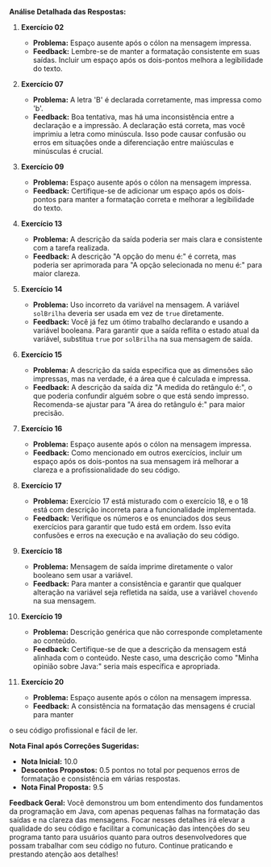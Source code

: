 **Análise Detalhada das Respostas:**

1. **Exercício 02**
   - **Problema:** Espaço ausente após o cólon na mensagem impressa.
   - **Feedback:** Lembre-se de manter a formatação consistente em suas saídas. Incluir um espaço após os dois-pontos melhora a legibilidade do texto.

2. **Exercício 07**
   - **Problema:** A letra 'B' é declarada corretamente, mas impressa como 'b'.
   - **Feedback:** Boa tentativa, mas há uma inconsistência entre a declaração e a impressão. A declaração está correta, mas você imprimiu a letra como minúscula. Isso pode causar confusão ou erros em situações onde a diferenciação entre maiúsculas e minúsculas é crucial.

3. **Exercício 09**
   - **Problema:** Espaço ausente após o cólon na mensagem impressa.
   - **Feedback:** Certifique-se de adicionar um espaço após os dois-pontos para manter a formatação correta e melhorar a legibilidade do texto.

4. **Exercício 13**
   - **Problema:** A descrição da saída poderia ser mais clara e consistente com a tarefa realizada.
   - **Feedback:** A descrição "A opção do menu é:" é correta, mas poderia ser aprimorada para "A opção selecionada no menu é:" para maior clareza.

5. **Exercício 14**
   - **Problema:** Uso incorreto da variável na mensagem. A variável `solBrilha` deveria ser usada em vez de `true` diretamente.
   - **Feedback:** Você já fez um ótimo trabalho declarando e usando a variável booleana. Para garantir que a saída reflita o estado atual da variável, substitua `true` por `solBrilha` na sua mensagem de saída.

6. **Exercício 15**
   - **Problema:** A descrição da saída especifica que as dimensões são impressas, mas na verdade, é a área que é calculada e impressa.
   - **Feedback:** A descrição da saída diz "A medida do retângulo é:", o que poderia confundir alguém sobre o que está sendo impresso. Recomenda-se ajustar para "A área do retângulo é:" para maior precisão.

7. **Exercício 16**
   - **Problema:** Espaço ausente após o cólon na mensagem impressa.
   - **Feedback:** Como mencionado em outros exercícios, incluir um espaço após os dois-pontos na sua mensagem irá melhorar a clareza e a profissionalidade do seu código.

8. **Exercício 17**
   - **Problema:** Exercício 17 está misturado com o exercício 18, e o 18 está com descrição incorreta para a funcionalidade implementada.
   - **Feedback:** Verifique os números e os enunciados dos seus exercícios para garantir que tudo está em ordem. Isso evita confusões e erros na execução e na avaliação do seu código.

9. **Exercício 18**
   - **Problema:** Mensagem de saída imprime diretamente o valor booleano sem usar a variável.
   - **Feedback:** Para manter a consistência e garantir que qualquer alteração na variável seja refletida na saída, use a variável `chovendo` na sua mensagem.

10. **Exercício 19**
    - **Problema:** Descrição genérica que não corresponde completamente ao conteúdo.
    - **Feedback:** Certifique-se de que a descrição da mensagem está alinhada com o conteúdo. Neste caso, uma descrição como "Minha opinião sobre Java:" seria mais específica e apropriada.

11. **Exercício 20**
    - **Problema:** Espaço ausente após o cólon na mensagem impressa.
    - **Feedback:** A consistência na formatação das mensagens é crucial para manter

 o seu código profissional e fácil de ler.

**Nota Final após Correções Sugeridas:**
- **Nota Inicial:** 10.0
- **Descontos Propostos:** 0.5 pontos no total por pequenos erros de formatação e consistência em várias respostas.
- **Nota Final Proposta:** 9.5

**Feedback Geral:**
Você demonstrou um bom entendimento dos fundamentos da programação em Java, com apenas pequenas falhas na formatação das saídas e na clareza das mensagens. Focar nesses detalhes irá elevar a qualidade do seu código e facilitar a comunicação das intenções do seu programa tanto para usuários quanto para outros desenvolvedores que possam trabalhar com seu código no futuro. Continue praticando e prestando atenção aos detalhes!
